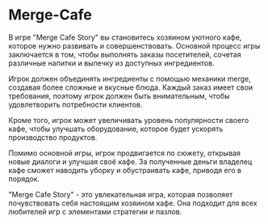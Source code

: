 # Merge-Cafe

В игре "Merge Cafe Story" вы становитесь хозяином уютного кафе, которое нужно развивать и совершенствовать. Основной процесс игры заключается в том, чтобы выполнять заказы посетителей, сочетая различные напитки и выпечку из доступных ингредиентов.

Игрок должен объединять ингредиенты с помощью механики merge, создавая более сложные и вкусные блюда. Каждый заказ имеет свои требования, поэтому игрок должен быть внимательным, чтобы удовлетворить потребности клиентов.

Кроме того, игрок может увеличивать уровень популярности своего кафе, чтобы улучшать оборудование, которое будет ускорять производство продуктов.

Помимо основной игры, игрок продвигается по сюжету, открывая новые диалоги и улучшая своё кафе. За полученные деньги владелец кафе сможет наводить уборку и обустраивать кафе, приводя его в порядок.

"Merge Cafe Story" - это увлекательная игра, которая позволяет почувствовать себя настоящим хозяином кафе. Она подходит для всех любителей игр с элементами стратегии и пазлов.
